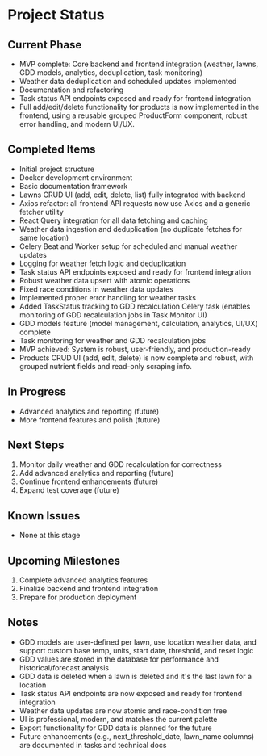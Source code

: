 # Project Status

## Current Phase

- MVP complete: Core backend and frontend integration (weather, lawns, GDD models, analytics, deduplication, task monitoring)
- Weather data deduplication and scheduled updates implemented
- Documentation and refactoring
- Task status API endpoints exposed and ready for frontend integration
- Full add/edit/delete functionality for products is now implemented in the frontend, using a reusable grouped ProductForm component, robust error handling, and modern UI/UX.

## Completed Items

- Initial project structure
- Docker development environment
- Basic documentation framework
- Lawns CRUD UI (add, edit, delete, list) fully integrated with backend
- Axios refactor: all frontend API requests now use Axios and a generic fetcher utility
- React Query integration for all data fetching and caching
- Weather data ingestion and deduplication (no duplicate fetches for same location)
- Celery Beat and Worker setup for scheduled and manual weather updates
- Logging for weather fetch logic and deduplication
- Task status API endpoints exposed and ready for frontend integration
- Robust weather data upsert with atomic operations
- Fixed race conditions in weather data updates
- Implemented proper error handling for weather tasks
- Added TaskStatus tracking to GDD recalculation Celery task (enables monitoring of GDD recalculation jobs in Task Monitor UI)
- GDD models feature (model management, calculation, analytics, UI/UX) complete
- Task monitoring for weather and GDD recalculation jobs
- MVP achieved: System is robust, user-friendly, and production-ready
- Products CRUD UI (add, edit, delete) is now complete and robust, with grouped nutrient fields and read-only scraping info.

## In Progress

- Advanced analytics and reporting (future)
- More frontend features and polish (future)

## Next Steps

1. Monitor daily weather and GDD recalculation for correctness
2. Add advanced analytics and reporting (future)
3. Continue frontend enhancements (future)
4. Expand test coverage (future)

## Known Issues

- None at this stage

## Upcoming Milestones

1. Complete advanced analytics features
2. Finalize backend and frontend integration
3. Prepare for production deployment

## Notes

- GDD models are user-defined per lawn, use location weather data, and support custom base temp, units, start date, threshold, and reset logic
- GDD values are stored in the database for performance and historical/forecast analysis
- GDD data is deleted when a lawn is deleted and it's the last lawn for a location
- Task status API endpoints are now exposed and ready for frontend integration
- Weather data updates are now atomic and race-condition free
- UI is professional, modern, and matches the current palette
- Export functionality for GDD data is planned for the future
- Future enhancements (e.g., next_threshold_date, lawn_name columns) are documented in tasks and technical docs
